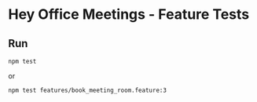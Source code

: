 # Hey Office Meetings - Feature Tests

## Run

```
npm test
```

or

```
npm test features/book_meeting_room.feature:3
```

